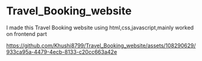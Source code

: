 # Travel_Booking_website
I made this Travel Booking website using html,css,javascript,mainly worked on frontend part


https://github.com/Khushi8799/Travel_Booking_website/assets/108290629/933ca95a-4479-4ecb-8133-c20cc663a42e


